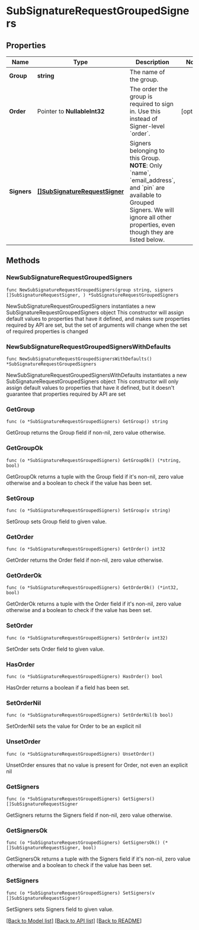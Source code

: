# SubSignatureRequestGroupedSigners

## Properties

Name | Type | Description | Notes
------------ | ------------- | ------------- | -------------
**Group** | **string** | The name of the group. | 
**Order** | Pointer to **NullableInt32** | The order the group is required to sign in. Use this instead of Signer-level &#x60;order&#x60;. | [optional] 
**Signers** | [**[]SubSignatureRequestSigner**](SubSignatureRequestSigner.md) | Signers belonging to this Group.  **NOTE**: Only &#x60;name&#x60;, &#x60;email_address&#x60;, and &#x60;pin&#x60; are available to Grouped Signers. We will ignore all other properties, even though they are listed below. | 

## Methods

### NewSubSignatureRequestGroupedSigners

`func NewSubSignatureRequestGroupedSigners(group string, signers []SubSignatureRequestSigner, ) *SubSignatureRequestGroupedSigners`

NewSubSignatureRequestGroupedSigners instantiates a new SubSignatureRequestGroupedSigners object
This constructor will assign default values to properties that have it defined,
and makes sure properties required by API are set, but the set of arguments
will change when the set of required properties is changed

### NewSubSignatureRequestGroupedSignersWithDefaults

`func NewSubSignatureRequestGroupedSignersWithDefaults() *SubSignatureRequestGroupedSigners`

NewSubSignatureRequestGroupedSignersWithDefaults instantiates a new SubSignatureRequestGroupedSigners object
This constructor will only assign default values to properties that have it defined,
but it doesn't guarantee that properties required by API are set

### GetGroup

`func (o *SubSignatureRequestGroupedSigners) GetGroup() string`

GetGroup returns the Group field if non-nil, zero value otherwise.

### GetGroupOk

`func (o *SubSignatureRequestGroupedSigners) GetGroupOk() (*string, bool)`

GetGroupOk returns a tuple with the Group field if it's non-nil, zero value otherwise
and a boolean to check if the value has been set.

### SetGroup

`func (o *SubSignatureRequestGroupedSigners) SetGroup(v string)`

SetGroup sets Group field to given value.


### GetOrder

`func (o *SubSignatureRequestGroupedSigners) GetOrder() int32`

GetOrder returns the Order field if non-nil, zero value otherwise.

### GetOrderOk

`func (o *SubSignatureRequestGroupedSigners) GetOrderOk() (*int32, bool)`

GetOrderOk returns a tuple with the Order field if it's non-nil, zero value otherwise
and a boolean to check if the value has been set.

### SetOrder

`func (o *SubSignatureRequestGroupedSigners) SetOrder(v int32)`

SetOrder sets Order field to given value.

### HasOrder

`func (o *SubSignatureRequestGroupedSigners) HasOrder() bool`

HasOrder returns a boolean if a field has been set.

### SetOrderNil

`func (o *SubSignatureRequestGroupedSigners) SetOrderNil(b bool)`

 SetOrderNil sets the value for Order to be an explicit nil

### UnsetOrder
`func (o *SubSignatureRequestGroupedSigners) UnsetOrder()`

UnsetOrder ensures that no value is present for Order, not even an explicit nil
### GetSigners

`func (o *SubSignatureRequestGroupedSigners) GetSigners() []SubSignatureRequestSigner`

GetSigners returns the Signers field if non-nil, zero value otherwise.

### GetSignersOk

`func (o *SubSignatureRequestGroupedSigners) GetSignersOk() (*[]SubSignatureRequestSigner, bool)`

GetSignersOk returns a tuple with the Signers field if it's non-nil, zero value otherwise
and a boolean to check if the value has been set.

### SetSigners

`func (o *SubSignatureRequestGroupedSigners) SetSigners(v []SubSignatureRequestSigner)`

SetSigners sets Signers field to given value.



[[Back to Model list]](../README.md#documentation-for-models) [[Back to API list]](../README.md#documentation-for-api-endpoints) [[Back to README]](../README.md)


